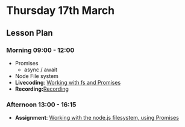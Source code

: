 # Thursday 17th March

## Lesson Plan

### Morning 09:00 - 12:00

+ Promises
  + async / await
+ Node File system
+ **Livecoding**: [Working with fs and Promises](https://github.com/GillesDCI/node-promises-example)
+ **Recording:**[Recording](https://drive.google.com/file/d/1IHEO0r_nFFxWjCUBoJw7uSQLvCz1sNEP/view?usp=sharing)

### Afternoon 13:00 - 16:15

+ **Assignment**: [Working with the node.js filesystem, using Promises](https://github.com/FrancoSpeziali/node-file-system-promises)
